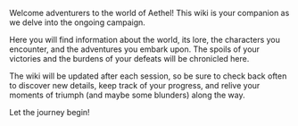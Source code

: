   Welcome adventurers to the world of Aethel! This wiki is your companion as we delve into the ongoing campaign.

Here you will find information about the world, its lore, the characters you encounter, and the adventures you embark upon. The spoils of your victories and the burdens of your defeats will be chronicled here.

The wiki will be updated after each session, so be sure to check back often to discover new details, keep track of your progress, and relive your moments of triumph (and maybe some blunders) along the way.

Let the journey begin!